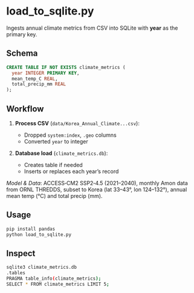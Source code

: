# load\_to\_sqlite.py

Ingests annual climate metrics from CSV into SQLite with **year** as the primary key.

## Schema

```sql
CREATE TABLE IF NOT EXISTS climate_metrics (
  year INTEGER PRIMARY KEY,
  mean_temp_C REAL,
  total_precip_mm REAL
);
```

## Workflow

1. **Process CSV** (`data/Korea_Annual_Climate...csv`):

   * Dropped `system:index`, `.geo` columns
   * Converted `year` to integer
2. **Database load** (`climate_metrics.db`):

   * Creates table if needed
   * Inserts or replaces each year’s record

*Model & Data*: ACCESS‑CM2 SSP2‑4.5 (2021–2040), monthly Amon data from ORNL THREDDS, subset to Korea (lat 33–43°, lon 124–132°), annual mean temp (°C) and total precip (mm).

## Usage

```bash
pip install pandas
python load_to_sqlite.py
```

## Inspect

```bash
sqlite3 climate_metrics.db
.tables
PRAGMA table_info(climate_metrics);
SELECT * FROM climate_metrics LIMIT 5;
```
